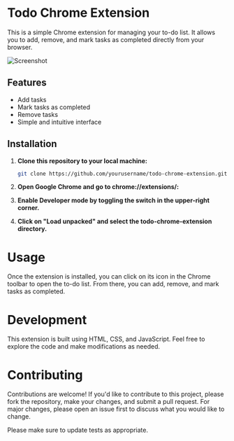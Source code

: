 # Todo Chrome Extension

This is a simple Chrome extension for managing your to-do list. It allows you to add, remove, and mark tasks as completed directly from your browser.

![Screenshot](/path/to/screenshot.png)

## Features

- Add tasks
- Mark tasks as completed
- Remove tasks
- Simple and intuitive interface

## Installation

1. **Clone this repository to your local machine:**

   ```bash
   git clone https://github.com/yourusername/todo-chrome-extension.git


2. **Open Google Chrome and go to chrome://extensions/:**

3. **Enable Developer mode by toggling the switch in the upper-right corner.**

4. **Click on "Load unpacked" and select the todo-chrome-extension directory.**

# Usage

Once the extension is installed, you can click on its icon in the Chrome toolbar to open the to-do list. From there, you can add, remove, and mark tasks as completed.

# Development

This extension is built using HTML, CSS, and JavaScript. Feel free to explore the code and make modifications as needed.

# Contributing

Contributions are welcome! If you'd like to contribute to this project, please fork the repository, make your changes, and submit a pull request. For major changes, please open an issue first to discuss what you would like to change.

Please make sure to update tests as appropriate.










